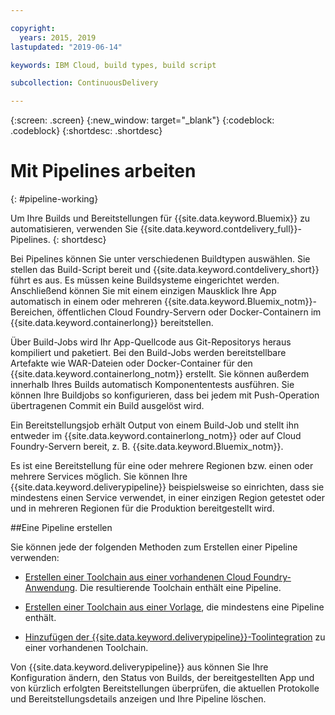 ```yaml
---

copyright:
  years: 2015, 2019
lastupdated: "2019-06-14"

keywords: IBM Cloud, build types, build script

subcollection: ContinuousDelivery

---
```



{:screen: .screen}
{:new_window: target="_blank"}
{:codeblock: .codeblock}
{:shortdesc: .shortdesc}

# Mit Pipelines arbeiten 
{: #pipeline-working}

Um Ihre Builds und Bereitstellungen für {{site.data.keyword.Bluemix}} zu automatisieren, verwenden Sie {{site.data.keyword.contdelivery_full}}-Pipelines.
{: shortdesc}

Bei Pipelines können Sie unter verschiedenen Buildtypen auswählen. Sie stellen das Build-Script bereit und {{site.data.keyword.contdelivery_short}} führt es aus. Es müssen keine Buildsysteme eingerichtet werden. Anschließend können Sie mit einem einzigen Mausklick Ihre App automatisch in einem oder mehreren {{site.data.keyword.Bluemix_notm}}-Bereichen, öffentlichen Cloud Foundry-Servern oder Docker-Containern im {{site.data.keyword.containerlong}} bereitstellen.

Über Build-Jobs wird Ihr App-Quellcode aus Git-Repositorys heraus kompiliert und paketiert. Bei den Build-Jobs werden bereitstellbare Artefakte wie WAR-Dateien oder Docker-Container für den {{site.data.keyword.containerlong_notm}} erstellt. Sie können außerdem innerhalb Ihres Builds automatisch Komponententests ausführen. Sie können Ihre Buildjobs so konfigurieren, dass bei jedem mit Push-Operation übertragenen Commit ein Build ausgelöst wird.

Ein Bereitstellungsjob erhält Output von einem Build-Job und stellt ihn entweder im {{site.data.keyword.containerlong_notm}} oder auf Cloud Foundry-Servern bereit, z. B. {{site.data.keyword.Bluemix_notm}}.

Es ist eine Bereitstellung für eine oder mehrere Regionen bzw. einen oder mehrere Services möglich. Sie können Ihre {{site.data.keyword.deliverypipeline}} beispielsweise so einrichten, dass sie mindestens einen Service verwendet, in einer einzigen Region getestet oder und in mehreren Regionen für die Produktion bereitgestellt wird.

##Eine Pipeline erstellen

Sie können jede der folgenden Methoden zum Erstellen einer Pipeline verwenden:

   * [Erstellen einer Toolchain aus einer vorhandenen Cloud Foundry-Anwendung](/docs/services/ContinuousDelivery?topic=ContinuousDelivery-toolchains_getting_started#creating_a_toolchain_from_an_app). Die resultierende Toolchain enthält eine Pipeline.

   * [Erstellen einer Toolchain aus einer Vorlage](/docs/services/ContinuousDelivery?topic=ContinuousDelivery-toolchains_getting_started#creating_a_toolchain_from_a_template), die mindestens eine Pipeline enthält.

   * [Hinzufügen der {{site.data.keyword.deliverypipeline}}-Toolintegration](/docs/services/ContinuousDelivery?topic=ContinuousDelivery-integrations#deliverypipeline) zu einer vorhandenen Toolchain.
   
Von {{site.data.keyword.deliverypipeline}} aus können Sie Ihre Konfiguration ändern, den Status von Builds, der bereitgestellten App und von kürzlich erfolgten Bereitstellungen überprüfen, die aktuellen Protokolle und Bereitstellungsdetails anzeigen und Ihre Pipeline löschen.
